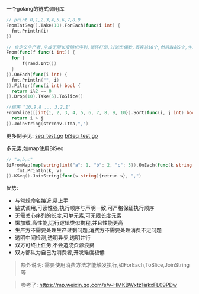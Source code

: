 
一个golang的链式调用库

```go
// print 0,1,2,3,4,5,6,7,8,9
FromIntSeq().Take(10).ForEach(func(i int) {
  fmt.Println(i)
})

// 自定义生产者,生成无限长度随机序列,循环打印,过滤出偶数,丢弃前10个,然后取前5个,生成切片
From(func(f func(i int)) {
  for {
      f(rand.Int())
  }
}).OnEach(func(i int) {
  fmt.Println("", i)
}).Filter(func(i int) bool {
  return i%2 == 0
}).Drop(10).Take(5).ToSlice()

//结果 "10,9,8 ... 3,2,1"
FromSlice([]int{1, 2, 3, 4, 5, 6, 7, 8, 9, 10}).Sort(func(i, j int) bool {
  return i > j
}).JoinString(strconv.Itoa,",")
```

更多例子见: [seq_test.go](./seq_test.go) [biSeq_test.go](./biSeq_test.go)

多元素,如map使用BiSeq

```go
// "a,b,c"
BiFromMap(map[string]int{"a": 1, "b": 2, "c": 3}).OnEach(func(k string, v int) {
    fmt.Println(k, v)
}).KSeq().JoinString(func(s string){retrun s}, ",")
```

优势:

- 与常规命名接近,易上手
- 链式调用,可读性强,执行顺序与声明一致,可严格保证执行顺序
- 无需关心序列的长度,可单元素,可无限长度元素
- 懒加载,高性能,运行逻辑类似携程,并且性能更高
- 生产方不需要处理生产过剩问题,消费方不需要处理消费不足问题
- 透明中间检测,透明异步,透明并行
- 双方可终止任务,不会造成资源浪费
- 双方都认为自己为消费者,开发难度极低

> 额外说明: 需要使用消费方法才能触发执行,如ForEach,ToSlice,JoinString等

> 参考了: https://mp.weixin.qq.com/s/v-HMKBWxtz1iakxFL09PDw
